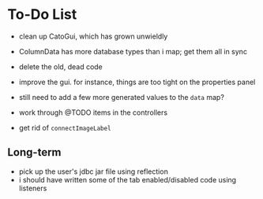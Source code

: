 To-Do List
==========

* clean up CatoGui, which has grown unwieldly
* ColumnData has more database types than i map; get them all in sync


* delete the old, dead code
* improve the gui. for instance, things are too tight on the properties panel
* still need to add a few more generated values to the `data` map?

* work through @TODO items in the controllers
* get rid of `connectImageLabel`


Long-term
---------

* pick up the user's jdbc jar file using reflection
* i should have written some of the tab enabled/disabled code using listeners

